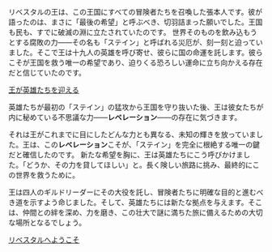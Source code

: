 <!-- title: リベスタルの王 -->
<!-- status: 生存 -->

リベスタルの王は、この王国にすべての冒険者たちを召喚した張本人です。彼が語ったのは、まさに「最後の希望」と呼ぶべき、切羽詰まった願いでした。王国も民も、すでに破滅の淵に立たされていたのです。
世界そのものを飲み込もうとする腐敗の力――その名も「ステイン」と呼ばれる災厄が、刻一刻と迫っていました。そこで王は十九人の英雄を呼び寄せ、彼らに国の命運を託します。彼らこそが王国を救う唯一の希望であり、迫りくる恐ろしい運命に立ち向かえる存在だと信じていたのです。

[王が英雄たちを迎える](#embed:https://www.youtube.com/live/2qiX7084obE?feature=shared&t=2768)

英雄たちが最初の「ステイン」の猛攻から王国を守り抜いた後、王は彼女たちが内に秘めている不思議な力――**レベレーション**――の存在に気づきます。

それは王がこれまでに目にしたどんな力とも異なる、未知の輝きを放っていました。王は、この**レベレーション**こそが、「ステイン」を完全に根絶する唯一の鍵だと確信したのです。
新たな希望を胸に、王は英雄たちにこう呼びかけました。「どうか、その力を貸してほしい」と。長く険しい旅路に挑み、最終的にこの世界を救うために。

王は四人のギルドリーダーにその大役を託し、冒険者たちに明確な目的と進むべき道を示すよう命じました。そして、英雄たちには新たな拠点を与えます。そこは、仲間との絆を深め、力を磨き、この壮大で謎に満ちた旅に備えるための大切な場所となるでしょう。

[リベスタルへようこそ](#embed:https://www.youtube.com/live/PJtapc2_7ok?feature=shared&t=3169)
